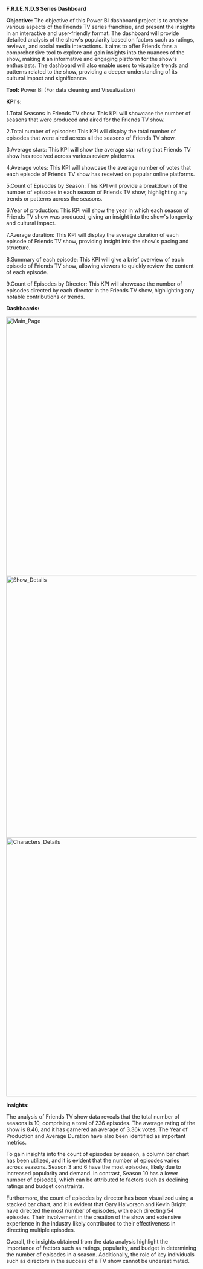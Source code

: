 **F.R.I.E.N.D.S Series Dashboard**

**Objective:**
The objective of this Power BI dashboard project is to analyze various aspects of the Friends TV series franchise, and present the insights in an interactive and user-friendly format. The dashboard will provide detailed analysis of the show's popularity based on factors such as ratings, reviews, and social media interactions. It aims to offer Friends fans a comprehensive tool to explore and gain insights into the nuances of the show, making it an informative and engaging platform for the show's enthusiasts. The dashboard will also enable users to visualize trends and patterns related to the show, providing a deeper understanding of its cultural impact and significance.

**Tool:** Power BI (For data cleaning and Visualization)

**KPI's:**

1.Total Seasons in Friends TV show: This KPI will showcase the number of seasons that were produced and aired for the Friends TV show. 

2.Total number of episodes: This KPI will display the total number of episodes that were aired across all the seasons of Friends TV show.

3.Average stars: This KPI will show the average star rating that Friends TV show has received across various review platforms.

4.Average votes: This KPI will showcase the average number of votes that each episode of Friends TV show has received on popular online platforms.

5.Count of Episodes by Season: This KPI will provide a breakdown of the number of episodes in each season of Friends TV show, highlighting any trends or patterns across the seasons.

6.Year of production: This KPI will show the year in which each season of Friends TV show was produced, giving an insight into the show's longevity and cultural impact.

7.Average duration: This KPI will display the average duration of each episode of Friends TV show, providing insight into the show's pacing and structure.

8.Summary of each episode: This KPI will give a brief overview of each episode of Friends TV show, allowing viewers to quickly review the content of each episode.

9.Count of Episodes by Director: This KPI will showcase the number of episodes directed by each director in the Friends TV show, highlighting any notable contributions or trends.

**Dashboards:**

  <img width="686" alt="Main_Page" src="https://user-images.githubusercontent.com/112420165/235144237-df10dc40-ceaf-40fd-a621-0c05693babb1.png">

 
 <img width="694" alt="Show_Details" src="https://user-images.githubusercontent.com/112420165/235144308-26731ed8-19c4-4de0-ac01-93069cfd6b2c.png">

  
  <img width="685" alt="Characters_Details" src="https://user-images.githubusercontent.com/112420165/235144372-0d016c82-8888-4e12-b2c9-e69ca67111f7.png">

**Insights:**

The analysis of Friends TV show data reveals that the total number of seasons is 10, comprising a total of 236 episodes. The average rating of the show is 8.46, and it has garnered an average of 3.36k votes. The Year of Production and Average Duration have also been identified as important metrics.

To gain insights into the count of episodes by season, a column bar chart has been utilized, and it is evident that the number of episodes varies across seasons. Season 3 and 6 have the most episodes, likely due to increased popularity and demand. In contrast, Season 10 has a lower number of episodes, which can be attributed to factors such as declining ratings and budget constraints.

Furthermore, the count of episodes by director has been visualized using a stacked bar chart, and it is evident that Gary Halvorson and Kevin Bright have directed the most number of episodes, with each directing 54 episodes. Their involvement in the creation of the show and extensive experience in the industry likely contributed to their effectiveness in directing multiple episodes.

Overall, the insights obtained from the data analysis highlight the importance of factors such as ratings, popularity, and budget in determining the number of episodes in a season. Additionally, the role of key individuals such as directors in the success of a TV show cannot be underestimated.
